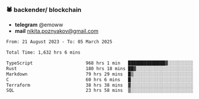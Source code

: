 ### 🕷 backender/ blockchain
- **telegram** @emoww
- **mail** nikita.poznyakov@gmail.com

<!--START_SECTION:waka-->

```txt
From: 21 August 2023 - To: 05 March 2025

Total Time: 1,632 hrs 6 mins

TypeScript                    968 hrs 1 min   ██████████████▓░░░░░░░░░░   59.12 %
Rust                          180 hrs 18 mins ██▓░░░░░░░░░░░░░░░░░░░░░░   11.01 %
Markdown                      79 hrs 29 mins  █▒░░░░░░░░░░░░░░░░░░░░░░░   04.85 %
C                             60 hrs 6 mins   █░░░░░░░░░░░░░░░░░░░░░░░░   03.67 %
Terraform                     38 hrs 38 mins  ▓░░░░░░░░░░░░░░░░░░░░░░░░   02.36 %
SQL                           23 hrs 58 mins  ▒░░░░░░░░░░░░░░░░░░░░░░░░   01.46 %
```

<!--END_SECTION:waka-->




